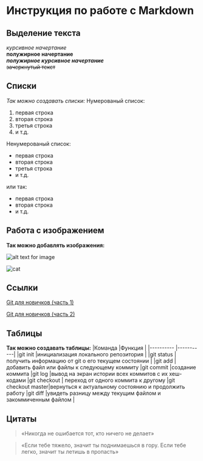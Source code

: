 # Инструкция по работе с Markdown

## Выделение текста
*курсивное начертание*\
**полужирное начертание**\
***полужирное курсивное начертание***\
~~зачеркнутый текст~~

## Списки
*Так можно создавать списки:*
Нумерованый список:
1. первая строка
2. вторая строка
3. третья строка
4. и т.д.

Ненумерованый список:
* первая строка
* вторая строка
* третья строка
* и т.д.

или так:
- первая строка
- вторая строка
- и т.д.

## Работа с изображением
**Так можно добавлять изображения:**

![alt text for image](https://www.hostinger.com.ua/rukovodstva/wp-content/uploads/sites/8/2017/04/osnovnye-git-komandy.png)

![cat](https://avatarko.ru/img/kartinka/5/kot_ochki_4754.jpg)


## Ссылки

[Git для новичков (часть 1)](https://habr.com/ru/post/541258/)

[Git для новичков (часть 2)](https://habr.com/ru/post/542616/)

## Таблицы
**Так можно создавать таблицы:**
|Команда       |Функция    |
|----------    |-----------|
|git init      |инициализация локального репозитория      |
|git status    |получить информацию от git о его текущем состоянии   |
|git add       |добавить файл или файлы к следующему коммиту
|git commit    |создание коммита
|git log       |вывод на экран истории всех коммитов с их хеш-кодами
|git checkout  | переход от одного коммита к другому
|git checkout master|вернуться к актуальному состоянию и продолжить работу
|git diff      |увидеть разницу между текущим файлом и закоммиченным файлом
|
## Цитаты
> «Никогда не ошибается тот, кто ничего не делает»

> «Если тебе тяжело, значит ты поднимаешься в гору. Если тебе легко, значит ты летишь в пропасть»